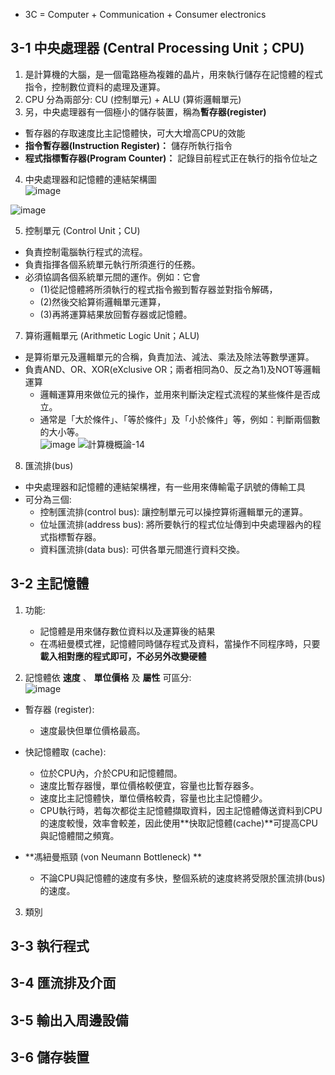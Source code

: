* 3C = Computer + Communication + Consumer electronics  

## 3-1 中央處理器 (Central Processing Unit；CPU)  
1. 是計算機的大腦，是一個電路極為複雜的晶片，用來執行儲存在記憶體的程式指令，控制數位資料的處理及運算。  
2. CPU 分為兩部分:  CU (控制單元) + ALU (算術邏輯單元)  
3. 另，中央處理器有一個極小的儲存裝置，稱為**暫存器(register)**  
* 暫存器的存取速度比主記憶體快，可大大增高CPU的效能  
*  **指令暫存器(Instruction Register)：** 儲存所執行指令  
*  **程式指標暫存器(Program Counter)：** 記錄目前程式正在執行的指令位址之  

4. 中央處理器和記憶體的連結架構圖  
![image](https://user-images.githubusercontent.com/91866985/143688618-6d03a761-3f7a-4c27-9e76-dd6d8361c065.png)

![image](https://user-images.githubusercontent.com/91866985/143688608-e8d2ddd3-e4d7-47c1-b7ff-59febdf52492.png)

5. 控制單元 (Control Unit；CU)  
* 負責控制電腦執行程式的流程。  
* 負責指揮各個系統單元執行所須進行的任務。  
* 必須協調各個系統單元間的運作。例如：它會  
   * (1)從記憶體將所須執行的程式指令搬到暫存器並對指令解碼，  
   * (2)然後交給算術邏輯單元運算，  
   * (3)再將運算結果放回暫存器或記憶體。  


7. 算術邏輯單元 (Arithmetic Logic Unit；ALU)  
* 是算術單元及邏輯單元的合稱，負責加法、減法、乘法及除法等數學運算。  
* 負責AND、OR、XOR(eXclusive OR；兩者相同為0、反之為1)及NOT等邏輯運算  
   * 邏輯運算用來做位元的操作，並用來判斷決定程式流程的某些條件是否成立。  
   * 通常是「大於條件」、「等於條件」及「小於條件」等，例如：判斷兩個數的大小等。  
   ![image](https://user-images.githubusercontent.com/91866985/143688766-cd5ad9dd-a617-448e-a50a-18f6dc896414.png)
![計算機概論-14](https://user-images.githubusercontent.com/91866985/143688796-09b870b5-6c39-448b-8897-3a78b33f3353.jpg)

8. 匯流排(bus)
* 中央處理器和記憶體的連結架構裡，有一些用來傳輸電子訊號的傳輸工具  
* 可分為三個:  
   * 控制匯流排(control bus): 讓控制單元可以操控算術邏輯單元的運算。  
   * 位址匯流排(address bus): 將所要執行的程式位址傳到中央處理器內的程式指標暫存器。  
   * 資料匯流排(data bus): 可供各單元間進行資料交換。  
 
 
## 3-2 主記憶體

1. 功能:
   * 記憶體是用來儲存數位資料以及運算後的結果
   * 在馮紐曼模式裡，記憶體同時儲存程式及資料，當操作不同程序時，只要**載入相對應的程式即可，不必另外改變硬體**
   
2. 記憶體依 **速度** 、 **單位價格** 及 **屬性** 可區分:  
![image](https://user-images.githubusercontent.com/91866985/143688879-ab73e6d7-2d5d-45c7-9e8e-e46894a89095.png)

* 暫存器 (register):  
   * 速度最快但單位價格最高。 
    
* 快記憶體取 (cache):  
   * 位於CPU內，介於CPU和記憶體間。
   * 速度比暫存器慢，單位價格較便宜，容量也比暫存器多。
   * 速度比主記憶體快，單位價格較貴，容量也比主記憶體少。  
   * CPU執行時，若每次都從主記憶體擷取資料，因主記憶體傳送資料到CPU的速度較慢，效率會較差，因此使用**快取記憶體(cache)**可提高CPU與記憶體間之頻寬。

*  **馮紐曼瓶頸 (von Neumann Bottleneck) ** 
   * 不論CPU與記憶體的速度有多快，整個系統的速度終將受限於匯流排(bus)的速度。  

3. 類別  



## 3-3 執行程式

## 3-4 匯流排及介面

## 3-5 輸出入周邊設備

## 3-6 儲存裝置
